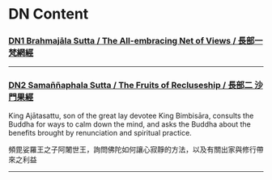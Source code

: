 # DN Content

### [DN1 Brahmajāla Sutta / The All-embracing Net of Views / 長部一 梵網經](/dn1/)

---

### [DN2 Samaññaphala Sutta / The Fruits of Recluseship / 長部二 沙門果經](/dn2/)

King Ajātasattu, son of the great lay devotee King Bimbisāra, consults the Buddha for ways to calm down the mind, and asks the Buddha about the benefits brought by renunciation and spiritual practice. 

頻毘娑羅王之子阿闍世王，詢問佛陀如何讓心寂靜的方法，以及有關出家與修行帶來之利益

---